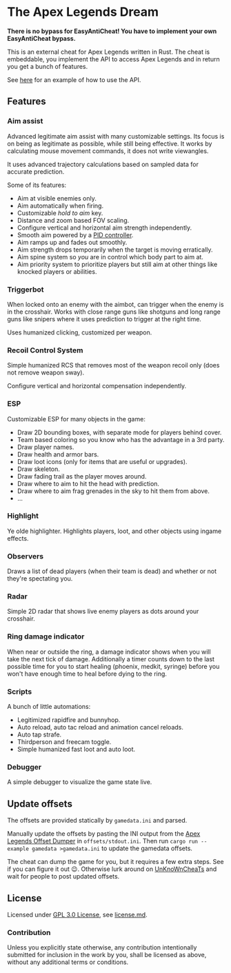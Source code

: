The Apex Legends Dream
======================

**There is no bypass for EasyAntiCheat! You have to implement your own EasyAntiCheat bypass.**

This is an external cheat for Apex Legends written in Rust. The cheat is embeddable, you implement the API to access
Apex Legends and in return you get a bunch of features.

See [here](examples/apexdream-win32.rs) for an example of how to use the API.

Features
--------

### Aim assist

Advanced legitimate aim assist with many customizable settings. Its focus is on being as legitimate as possible, while
still being effective. It works by calculating mouse movement commands, it does not write viewangles.

It uses advanced trajectory calculations based on sampled data for accurate prediction.

Some of its features:

* Aim at visible enemies only.
* Aim automatically when firing.
* Customizable _hold to aim_ key.
* Distance and zoom based FOV scaling.
* Configure vertical and horizontal aim strength independently.
* Smooth aim powered by a [PID controller](https://en.wikipedia.org/wiki/PID_controller).
* Aim ramps up and fades out smoothly.
* Aim strength drops temporarily when the target is moving erratically.
* Aim spine system so *you* are in control which body part to aim at.
* Aim priority system to prioritize players but still aim at other things like knocked players or abilities.

### Triggerbot

When locked onto an enemy with the aimbot, can trigger when the enemy is in the crosshair. Works with close range guns
like shotguns and long range guns like snipers where it uses prediction to trigger at the right time.

Uses humanized clicking, customized per weapon.

### Recoil Control System

Simple humanized RCS that removes most of the weapon recoil only (does not remove weapon sway).

Configure vertical and horizontal compensation independently.

### ESP

Customizable ESP for many objects in the game:

* Draw 2D bounding boxes, with separate mode for players behind cover.
* Team based coloring so you know who has the advantage in a 3rd party.
* Draw player names.
* Draw health and armor bars.
* Draw loot icons (only for items that are useful or upgrades).
* Draw skeleton.
* Draw fading trail as the player moves around.
* Draw where to aim to hit the head with prediction.
* Draw where to aim frag grenades in the sky to hit them from above.
* ...

### Highlight

Ye olde highlighter. Highlights players, loot, and other objects using ingame effects.

### Observers

Draws a list of dead players (when their team is dead) and whether or not they're spectating you.

### Radar

Simple 2D radar that shows live enemy players as dots around your crosshair.

### Ring damage indicator

When near or outside the ring, a damage indicator shows when you will take the next tick of damage. Additionally a timer
counts down to the last possible time for you to start healing (phoenix, medkit, syringe) before you won't have enough
time to heal before dying to the ring.

### Scripts

A bunch of little automations:

* Legitimized rapidfire and bunnyhop.
* Auto reload, auto tac reload and animation cancel reloads.
* Auto tap strafe.
* Thirdperson and freecam toggle.
* Simple humanized fast loot and auto loot.

### Debugger

A simple debugger to visualize the game state live.

Update offsets
--------------

The offsets are provided statically by `gamedata.ini` and parsed.

Manually update the offsets by pasting the INI output from
the [Apex Legends Offset Dumper](https://casualhacks.net/apexdream/apexdumper.html) in `offsets/stdout.ini`. Then
run `cargo run --example gamedata >gamedata.ini` to update the gamedata offsets.

The cheat can dump the game for you, but it requires a few extra steps. See if you can figure it out 😉. Otherwise lurk
around
on [UnKnoWnCheaTs](https://www.unknowncheats.me/forum/apex-legends/319804-apex-legends-reversal-structs-offsets.html)
and wait for people to post updated offsets.

## License

Licensed under [GPL 3.0 License](https://opensource.org/licenses/GPL-3.0), see [license.md](license.md).

### Contribution

Unless you explicitly state otherwise, any contribution intentionally submitted
for inclusion in the work by you, shall be licensed as above, without any additional terms or conditions.
